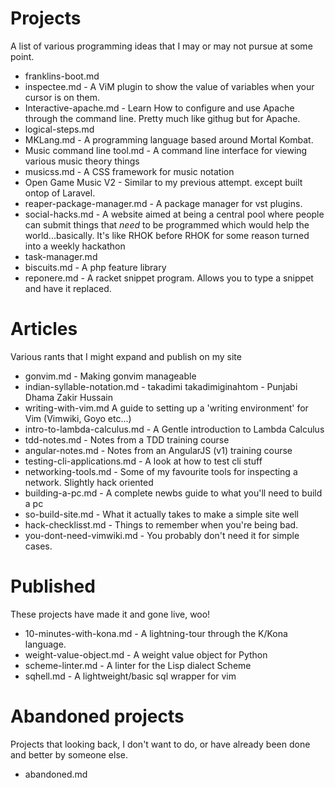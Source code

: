 # Projects

A list of various programming ideas that I may or may not pursue at some point.

- franklins-boot.md
- inspectee.md - A ViM plugin to show the value of variables when your cursor is on them.
- Interactive-apache.md - Learn How to configure and use Apache through the command line.  Pretty much like githug but for Apache.
- logical-steps.md
- MKLang.md - A programming language based around Mortal Kombat.
- Music command line tool.md - A command line interface for viewing various music theory things
- musicss.md - A CSS framework for music notation
- Open Game Music V2 - Similar to my previous attempt. except built ontop of Laravel.
- reaper-package-manager.md - A package manager for vst plugins.
- social-hacks.md - A website aimed at being a central pool where people can submit things that *need* to be programmed which would help the world...basically. It's like RHOK before RHOK for some reason turned into a weekly hackathon
- task-manager.md
- biscuits.md - A php feature library   
- reponere.md - A racket snippet program. Allows you to type a snippet and have it replaced.

# Articles

Various rants that I might expand and publish on my site

- gonvim.md - Making gonvim manageable
- indian-syllable-notation.md - takadimi takadimiginahtom - Punjabi Dhama Zakir Hussain
- writing-with-vim.md A guide to setting up a 'writing environment' for Vim (Vimwiki, Goyo etc...)
- intro-to-lambda-calculus.md - A Gentle introduction to Lambda Calculus
- tdd-notes.md - Notes from a TDD training course
- angular-notes.md - Notes from an AngularJS (v1) training course
- testing-cli-applications.md - A look at how to test cli stuff
- networking-tools.md - Some of my favourite tools for inspecting a network. Slightly hack oriented
- building-a-pc.md - A complete newbs guide to what you'll need to build a pc
- so-build-site.md - What it actually takes to make a simple site well
- hack-checklisst.md - Things to remember when you're being bad.
- you-dont-need-vimwiki.md - You probably don't need it for simple cases.

# Published

These projects have made it and gone live, woo!

- 10-minutes-with-kona.md - A lightning-tour through the K/Kona language.
- weight-value-object.md - A weight value object for Python
- scheme-linter.md - A linter for the Lisp dialect Scheme
- sqhell.md - A lightweight/basic sql wrapper for vim

# Abandoned projects

Projects that looking back, I don't want to do, or have already been done and better by someone else.

- abandoned.md
